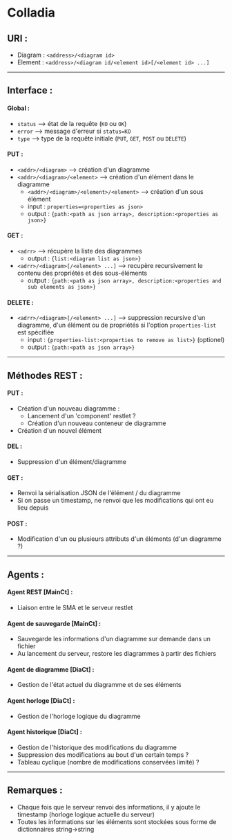 # Colladia

## URI :
- Diagram : `<address>/<diagram id>`
- Element : `<address>/<diagram id/<element id>[/<element id> ...]`

---

## Interface :

#### Global :
- `status` --> état de la requête (`KO` ou `OK`)
- `error` --> message d'erreur si `status=KO`
- `type` --> type de la requête initiale (`PUT`, `GET`, `POST` ou `DELETE`)

#### PUT :
- `<addr>/<diagram>` --> création d'un diagramme
- `<addr>/<diagram>/<element>` --> création d'un élément dans le diagramme
    - `<addr>/<diagram>/<element>/<element>` --> création d'un sous élément
    - input : `properties=<properties as json>`
    - output : `{path:<path as json array>, description:<properties as json>}`
    
#### GET :
- `<adrr>` --> récupère la liste des diagrammes
    - output : `{list:<diagram list as json>}`
- `<adrr>/<diagram>[/<element> ...]` --> recupère recursivement le contenu des propriétés et des sous-éléments
    - output : `{path:<path as json array>, description:<properties and sub elements as json>}`
    
#### DELETE :
- `<adrr>/<diagram>[/<element> ...]` --> suppression recursive d'un diagramme, d'un élément ou de propriétés si l'option `properties-list` est spécifiée
    - input : `{properties-list:<properties to remove as list>}` (optionel)
    - output : `{path:<path as json array>}`

---

## Méthodes REST :
#### PUT :
- Création d'un nouveau diagramme :
    - Lancement d'un 'component' restlet ?
    - Création d'un nouveau conteneur de diagramme
- Création d'un nouvel élément

#### DEL :
- Suppression d'un élément/diagramme

#### GET :
- Renvoi la sérialisation JSON de l'élément / du diagramme
- Si on passe un timestamp, ne renvoi que les modifications qui ont eu lieu depuis

#### POST :
- Modification d'un ou plusieurs attributs d'un éléments (d'un diagramme ?)

---

## Agents :
#### Agent REST [MainCt] : 
- Liaison entre le SMA et le serveur restlet

#### Agent de sauvegarde [MainCt] :
- Sauvegarde les informations d'un diagramme sur demande dans un fichier
- Au lancement du serveur, restore les diagrammes à partir des fichiers

#### Agent de diagramme [DiaCt] :
- Gestion de l'état actuel du diagramme et de ses éléments

#### Agent horloge [DiaCt] :
- Gestion de l'horloge logique du diagramme

#### Agent historique [DiaCt] :
- Gestion de l'historique des modifications du diagramme
- Suppression des modifications au bout d'un certain temps ?
- Tableau cyclique (nombre de modifications conservées limité) ?

---

## Remarques :
- Chaque fois que le serveur renvoi des informations, il y ajoute le timestamp (horloge logique actuelle du serveur)
- Toutes les informations sur les éléments sont stockées sous forme de dictionnaires string->string
